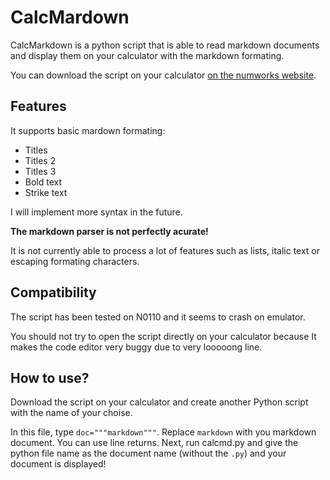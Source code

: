 # **CalcMardown**
CalcMarkdown is a python script that is able to read markdown documents and display them on your calculator with the markdown formating.

You can download the script on your calculator [on the numworks website](https://my.numworks.com/python/yannis300307/calcmd).

## Features
It supports basic mardown formating:
- Titles
- Titles 2
- Titles 3
- Bold text
- Strike text

I will implement more syntax in the future.

**The markdown parser is not perfectly acurate!** 

It is not currently able to process a lot of features such as lists, italic text or escaping formating characters.

## Compatibility
The script has been tested on N0110 and it seems to crash on emulator.

You should not try to open the script directly on your calculator because It makes the code editor very buggy due to very looooong line.

## How to use?
Download the script on your calculator and create another Python script with the name of your choise. 

In this file, type `doc="""markdown"""`. Replace `markdown` with you markdown document. You can use line returns.
Next, run calcmd.py and give the python file name as the document name (without the `.py`) and your document is displayed!
